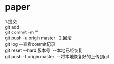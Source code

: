 # paper
1.提交  
 git add  
 git commit -m ""  
 git push -u origin master   
2.回滚  
 git log --查看commit记录  
 git reset --hard 版本号  --本地已经恢复   
 git push -f origin master  --将本地恢复好的上传到git
